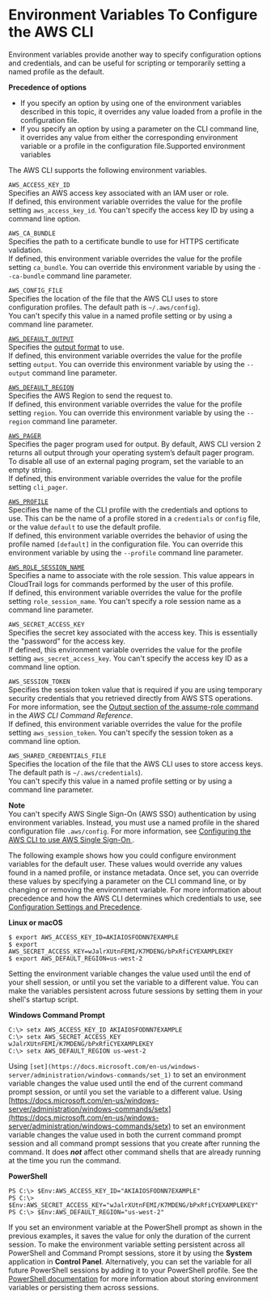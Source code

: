 # Environment Variables To Configure the AWS CLI<a name="cli-configure-envvars"></a>

Environment variables provide another way to specify configuration options and credentials, and can be useful for scripting or temporarily setting a named profile as the default\.

**Precedence of options**
+ If you specify an option by using one of the environment variables described in this topic, it overrides any value loaded from a profile in the configuration file\. 
+ If you specify an option by using a parameter on the CLI command line, it overrides any value from either the corresponding environment variable or a profile in the configuration file\.Supported environment variables

The AWS CLI supports the following environment variables\.

`AWS_ACCESS_KEY_ID`  
Specifies an AWS access key associated with an IAM user or role\.  
If defined, this environment variable overrides the value for the profile setting `aws_access_key_id`\. You can't specify the access key ID by using a command line option\.

`AWS_CA_BUNDLE`  
Specifies the path to a certificate bundle to use for HTTPS certificate validation\.  
If defined, this environment variable overrides the value for the profile setting `ca_bundle`\. You can override this environment variable by using the `--ca-bundle` command line parameter\.

`AWS_CONFIG_FILE`  
Specifies the location of the file that the AWS CLI uses to store configuration profiles\. The default path is `~/.aws/config`\)\.  
You can't specify this value in a named profile setting or by using a command line parameter\.

[`AWS_DEFAULT_OUTPUT`](cli-chap-configure.md#cli-quick-configuration-format)  
Specifies the [output format](cli-usage-output.md) to use\.  
If defined, this environment variable overrides the value for the profile setting `output`\. You can override this environment variable by using the `--output` command line parameter\.

[`AWS_DEFAULT_REGION`](cli-chap-configure.md#cli-quick-configuration-region)  
Specifies the AWS Region to send the request to\.  
If defined, this environment variable overrides the value for the profile setting `region`\. You can override this environment variable by using the `--region` command line parameter\.

[`AWS_PAGER`](cli-configure-files.md#cli-config-cli_pager)  
Specifies the pager program used for output\. By default, AWS CLI version 2 returns all output through your operating system’s default pager program\.  
To disable all use of an external paging program, set the variable to an empty string\.   
If defined, this environment variable overrides the value for the profile setting `cli_pager`\.

[`AWS_PROFILE`](cli-configure-profiles.md)  
Specifies the name of the CLI profile with the credentials and options to use\. This can be the name of a profile stored in a `credentials` or `config` file, or the value `default` to use the default profile\.   
If defined, this environment variable overrides the behavior of using the profile named `[default]` in the configuration file\. You can override this environment variable by using the `--profile` command line parameter\.

[`AWS_ROLE_SESSION_NAME`](cli-configure-role.md#cli-configure-role-session-name)  
Specifies a name to associate with the role session\. This value appears in CloudTrail logs for commands performed by the user of this profile\.  
If defined, this environment variable overrides the value for the profile setting `role_session_name`\. You can't specify a role session name as a command line parameter\.

`AWS_SECRET_ACCESS_KEY`  
Specifies the secret key associated with the access key\. This is essentially the "password" for the access key\.  
If defined, this environment variable overrides the value for the profile setting `aws_secret_access_key`\. You can't specify the access key ID as a command line option\.

`AWS_SESSION_TOKEN`  
Specifies the session token value that is required if you are using temporary security credentials that you retrieved directly from AWS STS operations\. For more information, see the [Output section of the assume\-role command](https://docs.aws.amazon.com/cli/latest/reference/sts/assume-role.html#output) in the *AWS CLI Command Reference*\.  
If defined, this environment variable overrides the value for the profile setting `aws_session_token`\. You can't specify the session token as a command line option\.

`AWS_SHARED_CREDENTIALS_FILE`  
Specifies the location of the file that the AWS CLI uses to store access keys\. The default path is `~/.aws/credentials`\)\.  
You can't specify this value in a named profile setting or by using a command line parameter\.

**Note**  
You can't specify AWS Single Sign\-On \(AWS SSO\) authentication by using environment variables\. Instead, you must use a named profile in the shared configuration file `.aws/config`\. For more information, see [Configuring the AWS CLI to use AWS Single Sign\-On ](cli-configure-sso.md)\. 

The following example shows how you could configure environment variables for the default user\. These values would override any values found in a named profile, or instance metadata\. Once set, you can override these values by specifying a parameter on the CLI command line, or by changing or removing the environment variable\. For more information about precedence and how the AWS CLI determines which credentials to use, see [Configuration Settings and Precedence](cli-chap-configure.md#config-settings-and-precedence)\.

**Linux or macOS**

```
$ export AWS_ACCESS_KEY_ID=AKIAIOSFODNN7EXAMPLE
$ export AWS_SECRET_ACCESS_KEY=wJalrXUtnFEMI/K7MDENG/bPxRfiCYEXAMPLEKEY
$ export AWS_DEFAULT_REGION=us-west-2
```

Setting the environment variable changes the value used until the end of your shell session, or until you set the variable to a different value\. You can make the variables persistent across future sessions by setting them in your shell's startup script\.

**Windows Command Prompt**

```
C:\> setx AWS_ACCESS_KEY_ID AKIAIOSFODNN7EXAMPLE
C:\> setx AWS_SECRET_ACCESS_KEY wJalrXUtnFEMI/K7MDENG/bPxRfiCYEXAMPLEKEY
C:\> setx AWS_DEFAULT_REGION us-west-2
```

Using `[set](https://docs.microsoft.com/en-us/windows-server/administration/windows-commands/set_1)` to set an environment variable changes the value used until the end of the current command prompt session, or until you set the variable to a different value\. Using [https://docs.microsoft.com/en-us/windows-server/administration/windows-commands/setx](https://docs.microsoft.com/en-us/windows-server/administration/windows-commands/setx) to set an environment variable changes the value used in both the current command prompt session and all command prompt sessions that you create after running the command\. It does ***not*** affect other command shells that are already running at the time you run the command\.

**PowerShell**

```
PS C:\> $Env:AWS_ACCESS_KEY_ID="AKIAIOSFODNN7EXAMPLE"
PS C:\> $Env:AWS_SECRET_ACCESS_KEY="wJalrXUtnFEMI/K7MDENG/bPxRfiCYEXAMPLEKEY"
PS C:\> $Env:AWS_DEFAULT_REGION="us-west-2"
```

If you set an environment variable at the PowerShell prompt as shown in the previous examples, it saves the value for only the duration of the current session\. To make the environment variable setting persistent across all PowerShell and Command Prompt sessions, store it by using the **System** application in **Control Panel**\. Alternatively, you can set the variable for all future PowerShell sessions by adding it to your PowerShell profile\. See the [PowerShell documentation](https://docs.microsoft.com/powershell/module/microsoft.powershell.core/about/about_environment_variables) for more information about storing environment variables or persisting them across sessions\.
